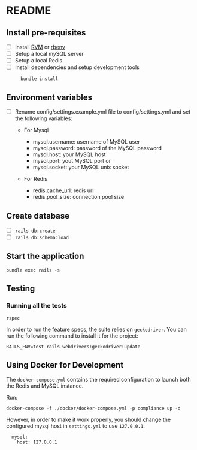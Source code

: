 # README

## Install pre-requisites
- [ ] Install [RVM](https://rvm.io/) or [rbenv](https://github.com/rbenv/rbenv)
- [ ] Setup a local mySQL server
- [ ] Setup a local Redis
- [ ] Install dependencies and setup development tools
  ```
    bundle install
  ```

## Environment variables
- [ ] Rename config/settings.example.yml file to config/settings.yml and set the following variables:

  - For Mysql

    - mysql.username: username of MySQL user
    - mysql.password: password of the MySQL password
    - mysql.host: your MySQL host
    - mysql.port: yout MySQL port
or
    - mysql.socket: your MySQL unix socket

  - For Redis

    - redis.cache_url: redis url 
    - redis.pool_size: connection pool size

## Create database 
- [ ] `rails db:create`
- [ ] `rails db:schema:load`

## Start the application
```
bundle exec rails -s
```

## Testing

### Running all the tests
```
rspec
``` 

In order to run the feature specs, the suite relies on `geckodriver`. You can run the following command to install it for the project:

```
RAILS_ENV=test rails webdrivers:geckodriver:update
```

## Using Docker for Development

The `docker-compose.yml` contains the required configuration to launch both the Redis and MySQL instance.

Run: 
```
docker-compose -f ./docker/docker-compose.yml -p compliance up -d
```

However, in order to make it work properly, you should change the configured mysql host in `settings.yml` to use `127.0.0.1`.

```
  mysql:
    host: 127.0.0.1
```